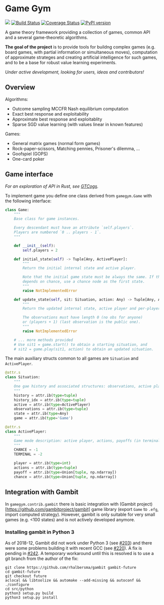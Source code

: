 # Game Gym
[![](https://img.shields.io/github/license/gavento/gamegym.svg)](https://github.com/gavento/gamegym/blob/master/LICENCE)
[![Build Status](https://travis-ci.org/gavento/gamegym.svg?branch=master)](https://travis-ci.org/gavento/gamegym)
[![Coverage Status](https://coveralls.io/repos/github/gavento/gamegym/badge.svg?branch=master)](https://coveralls.io/github/gavento/gamegym?branch=master)
[![PyPI version](https://badge.fury.io/py/gamegym.svg)](https://pypi.org/project/gamegym/)

A game theory framework providing a collection of games, common API and a several game-theoretic algorithms.

**The goal of the project** is to provide tools for buildng complex games (e.g. board games, with partial information or simultaneous moves), computation of approximate strateges and creating artificial intelligence for such games, and to be a base for robust value learning experiments.

*Under active development, looking for users, ideas and contributors!*

## Overview

Algorithms:

* Outcome sampling MCCFR Nash equilibrium computation
* Exact best response and exploitability
* Approximate best response and exploitablity
* Sparse SGD value learning (with values linear in known features)

Games:

* General matrix games (normal form games)
* Rock-paper-scissors, Matching pennies, Prisoner's dilemma, ...
* Goofspiel (GOPS)
* One-card poker

## Game interface

*For an exploration of API in Rust, see [GTCogs](https://github.com/gavento/gtcogs).*

To implement game you define one class derived from `gamegym.Game` with the following interface:

```python
class Game:
    """
    Base class for game instances.

    Every descendant must have an attribute `self.players`.
    Players are numbered `0 .. players - 1`.
    """

    def __init__(self):
        self.players = 2

    def initial_state(self) -> Tuple[Any, ActivePlayer]:
        """
        Return the initial internal state and active player.

        Note that the initial game state must be always the same. If the game start
        depends on chance, use a chance node as the first state.
        """
        raise NotImplementedError

    def update_state(self, sit: Situation, action: Any) -> Tuple[Any, ActivePlayer, tuple]:
        """
        Return the updated internal state, active player and per-player observations.

        The observations must have length 0 (no obs for anyone) 
        or (players + 1) (last observation is the public one).
        """
        raise NotImplementedError

    # ... more methods provided
    # Use sit1 = game.start() to obtain a starting situation, and
    # sit2 = game.play(sit1, action) to obtain an updated situation.
```

The main auxiliary structs common to all games are `Situation` and `ActivePlayer`.

```python
@attr.s
class Situation:
    """
    One gae history and associated structures: observations, active player and actions, state.
    """
    history = attr.ib(type=tuple)
    history_idx = attr.ib(type=tuple)
    active = attr.ib(type=ActivePlayer)
    observations = attr.ib(type=tuple)
    state = attr.ib(type=Any)
    game = attr.ib(type='Game')

@attr.s
class ActivePlayer:
    """
    Game mode description: active player, actions, payoffs (in terminals), chance distribution.
    """
    CHANCE = -1
    TERMINAL = -2

    player = attr.ib(type=int)
    actions = attr.ib(type=tuple)
    payoff = attr.ib(type=Union[tuple, np.ndarray])
    chance = attr.ib(type=Union[tuple, np.ndarray])
```

## Integration with Gambit

In `gamegym.contrib.gambit` there is basic integration with (Gambit project)[https://github.com/gambitproject/gambit] game library (export `Game` to `.efg`, import computed
strategy). However, gambit is only suitable for very small games (e.g. <100 states) and is not
actively developed anymore.

### Installing gambit in Python 3

As of 2018-12, Gambit did not work under Python 3 (see [#203](https://github.com/gambitproject/gambit/issues/203)) and there were some problems building it with recent GCC (see [#220](https://github.com/gambitproject/gambit/issues/220)). A fix is pending in [#242](https://github.com/gambitproject/gambit/pull/242). A temporary workaround until this is resolved is to use a git branch from the author of the fix:

```
git clone https://github.com/rhalbersma/gambit gambit-future
cd gambit-future
git checkout future
aclocal && libtoolize && automake --add-missing && autoconf && ./configure
cd src/python
python3 setup.py build
python3 setup.py install
```
